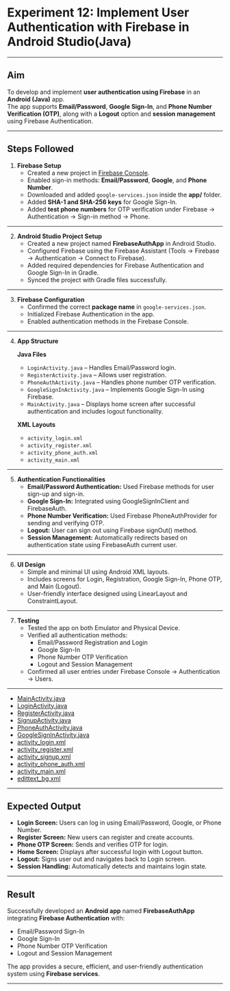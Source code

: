 # Experiment 12: Implement User Authentication with Firebase in Android Studio(Java)

---

## Aim
To develop and implement **user authentication using Firebase** in an **Android (Java)** app.  
The app supports **Email/Password**, **Google Sign-In**, and **Phone Number Verification (OTP)**, along with a **Logout** option and **session management** using Firebase Authentication.

---

## Steps Followed

1. **Firebase Setup**
   - Created a new project in [Firebase Console](https://console.firebase.google.com/).  
   - Enabled sign-in methods: **Email/Password**, **Google**, and **Phone Number**.  
   - Downloaded and added `google-services.json` inside the **app/** folder.  
   - Added **SHA-1 and SHA-256 keys** for Google Sign-In.  
   - Added **test phone numbers** for OTP verification under Firebase → Authentication → Sign-in method → Phone.

---

2. **Android Studio Project Setup**
   - Created a new project named **FirebaseAuthApp** in Android Studio.  
   - Configured Firebase using the Firebase Assistant (Tools → Firebase → Authentication → Connect to Firebase).  
   - Added required dependencies for Firebase Authentication and Google Sign-In in Gradle.  
   - Synced the project with Gradle files successfully.

---

3. **Firebase Configuration**
   - Confirmed the correct **package name** in `google-services.json`.  
   - Initialized Firebase Authentication in the app.  
   - Enabled authentication methods in the Firebase Console.

---

4. **App Structure**

   **Java Files**
   - `LoginActivity.java` – Handles Email/Password login.  
   - `RegisterActivity.java` – Allows user registration.  
   - `PhoneAuthActivity.java` – Handles phone number OTP verification.  
   - `GoogleSignInActivity.java` – Implements Google Sign-In using Firebase.  
   - `MainActivity.java` – Displays home screen after successful authentication and includes logout functionality.

   **XML Layouts**
   - `activity_login.xml`  
   - `activity_register.xml`  
   - `activity_phone_auth.xml`  
   - `activity_main.xml`

---

5. **Authentication Functionalities**
   - **Email/Password Authentication:** Used Firebase methods for user sign-up and sign-in.  
   - **Google Sign-In:** Integrated using GoogleSignInClient and FirebaseAuth.  
   - **Phone Number Verification:** Used Firebase PhoneAuthProvider for sending and verifying OTP.  
   - **Logout:** User can sign out using Firebase signOut() method.  
   - **Session Management:** Automatically redirects based on authentication state using FirebaseAuth current user.

---

6. **UI Design**
   - Simple and minimal UI using Android XML layouts.  
   - Includes screens for Login, Registration, Google Sign-In, Phone OTP, and Main (Logout).  
   - User-friendly interface designed using LinearLayout and ConstraintLayout.

---

7. **Testing**
   - Tested the app on both Emulator and Physical Device.  
   - Verified all authentication methods:  
     - Email/Password Registration and Login  
     - Google Sign-In  
     - Phone Number OTP Verification  
     - Logout and Session Management  
   - Confirmed all user entries under Firebase Console → Authentication → Users.

---

- [MainActivity.java](./MainActivity.java)  
- [LoginActivity.java](./LoginActivity.java)  
- [RegisterActivity.java](./RegisterActivity.java)  
- [SignupActivity.java](./SignupActivity.java)  
- [PhoneAuthActivity.java](./PhoneAuthActivity.java)  
- [GoogleSignInActivity.java](./GoogleSignInActivity.java)  
- [activity_login.xml](./activity_login.xml)  
- [activity_register.xml](./activity_register.xml)  
- [activity_signup.xml](./activity_signup.xml)  
- [activity_phone_auth.xml](./activity_phone_auth.xml)  
- [activity_main.xml](./activity_main.xml)  
- [edittext_bg.xml](./edittext_bg.xml)  

---

## Expected Output
- **Login Screen:** Users can log in using Email/Password, Google, or Phone Number.  
- **Register Screen:** New users can register and create accounts.  
- **Phone OTP Screen:** Sends and verifies OTP for login.  
- **Home Screen:** Displays after successful login with Logout button.  
- **Logout:** Signs user out and navigates back to Login screen.  
- **Session Handling:** Automatically detects and maintains login state.

---

## Result
Successfully developed an **Android app** named **FirebaseAuthApp** integrating **Firebase Authentication** with:
- Email/Password Sign-In  
- Google Sign-In  
- Phone Number OTP Verification  
- Logout and Session Management  

The app provides a secure, efficient, and user-friendly authentication system using **Firebase services**.

---

